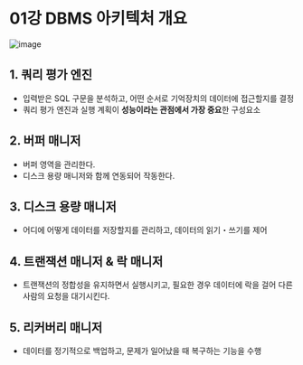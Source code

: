 # 01강 DBMS 아키텍처 개요

![image](https://user-images.githubusercontent.com/26949964/70857522-649c9d00-1f33-11ea-9e0e-91c9e663e0c7.png)

## 1. 쿼리 평가 엔진
- 입력받은 SQL 구문을 분석하고, 어떤 순서로 기억장치의 데이터에 접근할지를 결정
- 쿼리 평가 엔진과 실행 계획이 **성능이라는 관점에서 가장 중요**한 구성요소

## 2. 버퍼 매니저
- 버퍼 영역을 관리한다.
- 디스크 용량 매니저와 함께 연동되어 작동한다.

## 3. 디스크 용량 매니저
- 어디에 어떻게 데이터를 저장할지를 관리하고, 데이터의 읽기・쓰기를 제어

## 4. 트랜잭션 매니저 & 락 매니저
- 트랜잭션의 정합성을 유지하면서 실행시키고, 필요한 경우 데이터에 락을 걸어 다른 사람의 요청을 대기시킨다.

## 5. 리커버리 매니저
- 데이터를 정기적으로 백업하고, 문제가 일어났을 때 복구하는 기능을 수행